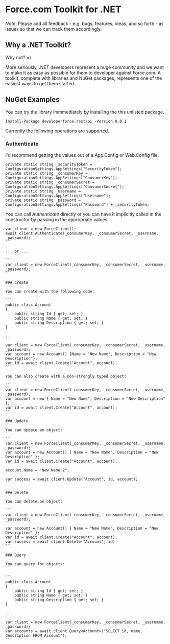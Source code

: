 # Force.com Toolkit for .NET

*Note*: Please add all feedback - e.g. bugs, features, ideas, and so forth - as issues so that we can track them accordingly.

## Why a .NET Toolkit?

Why not? =)

More seriously, .NET developers represent a huge community and we want to make it as easy as possible for them to developer against Force.com. A toolkit, complete with libraries and NuGet packages, represents one of the easiest ways to get them started.

## NuGet Examples

You can try the library immmediately by installing the this unlisted package.

```
Install-Package developerforce.restapi -Version 0.0.1
```

Currently the following operations are supported.

### Authenticate

I'd recommend getting the values out of a App.Config or Web.Config file:

```
private static string _securityToken = ConfigurationSettings.AppSettings["SecurityToken"];
private static string _consumerKey = ConfigurationSettings.AppSettings["ConsumerKey"];
private static string _consumerSecret = ConfigurationSettings.AppSettings["ConsumerSecret"];
private static string _username = ConfigurationSettings.AppSettings["Username"];
private static string _password = ConfigurationSettings.AppSettings["Password"] + _securityToken;
```

You can call *Authenticate* directly or you can have it implicitly called in the constructor by passing in the appropriate values:

````
var client = new ForceClient();
await client.Authenticate(_consumerKey, _consumerSecret, _username, _password);
```

... or ...

```
var client = new ForceClient(_consumerKey, _consumerSecret, _username, _password);
```

### Create

You can create with the following code:

```
public class Account
{
    public string Id { get; set; }
    public string Name { get; set; }
    public string Description { get; set; }
}

...

var client = new ForceClient(_consumerKey, _consumerSecret, _username, _password);
var account = new Account() {Name = "New Name", Description = "New Description"};
var id = await client.Create("Account", account);
```

You can also create with a non-strongly typed object:

```
var client = new ForceClient(_consumerKey, _consumerSecret, _username, _password);
var account = new { Name = "New Name", Description = "New Description" };
var id = await client.Create("Account", account);
```

### Update

You can update an object:

```
var client = new ForceClient(_consumerKey, _consumerSecret, _username, _password);
var account = new Account() { Name = "New Name", Description = "New Description" };
var id = await client.Create("Account", account);

account.Name = "New Name 2";

var success = await client.Update("Account", id, account);
```

### Delete

You can delete an object:

```
var client = new ForceClient(_consumerKey, _consumerSecret, _username, _password);

var account = new Account() { Name = "New Name", Description = "New Description" };
var id = await client.Create("Account", account);
var success = await client.Delete("Account", id)
```

### Query

You can query for objects:


```
public class Account
{
    public string Id { get; set; }
    public string Name { get; set; }
    public string Description { get; set; }
}

...

var client = new ForceClient(_consumerKey, _consumerSecret, _username, _password);
var accounts = await client.Query<Account>("SELECT id, name, description FROM Account");
```
